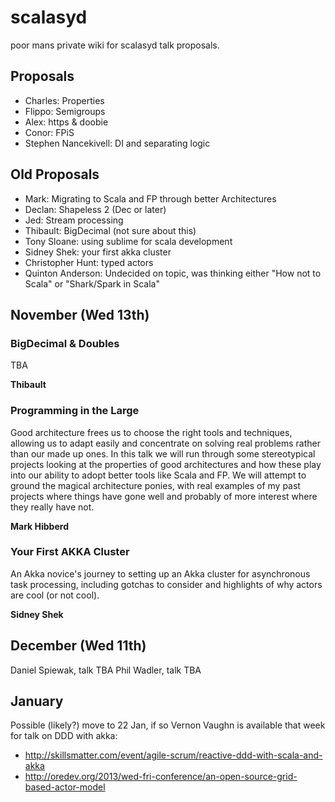 scalasyd
========

poor mans private wiki for scalasyd talk proposals.


Proposals
---------

 - Charles: Properties
 - Flippo: Semigroups
 - Alex: https & doobie
 - Conor: FPiS
 - Stephen Nancekivell: DI and separating logic
 
Old Proposals
---------

 - Mark: Migrating to Scala and FP through better Architectures
 - Declan: Shapeless 2 (Dec or later)
 - Jed: Stream processing
 - Thibault: BigDecimal (not sure about this)
 - Tony Sloane: using sublime for scala development
 - Sidney Shek: your first akka cluster
 - Christopher Hunt: typed actors
 - Quinton Anderson: Undecided on topic, was thinking either "How not to Scala" or "Shark/Spark in Scala"






November (Wed 13th)
-------------------

### BigDecimal & Doubles

TBA

__Thibault__


### Programming in the Large

Good architecture frees us to choose the right tools and techniques, allowing
us to adapt easily and concentrate on solving real problems rather than our 
made up ones. In this talk we will run through some stereotypical projects looking 
at the properties of good architectures and how these play into our ability
to adopt better tools like Scala and FP. We will attempt to ground the magical
architecture ponies, with real examples of my past projects where things have 
gone well and probably of more interest where they really have not.


__Mark Hibberd__


### Your First AKKA Cluster

An Akka novice's journey to setting up an Akka cluster for
asynchronous task processing, including gotchas to consider and highlights
of why actors are cool (or not cool).

__Sidney Shek__



December (Wed 11th)
-------------------

Daniel Spiewak, talk TBA
Phil Wadler, talk TBA

January
-------
Possible (likely?) move to 22 Jan, if so Vernon Vaughn is available that week for talk on DDD with akka:
 - http://skillsmatter.com/event/agile-scrum/reactive-ddd-with-scala-and-akka 
 - http://oredev.org/2013/wed-fri-conference/an-open-source-grid-based-actor-model 

